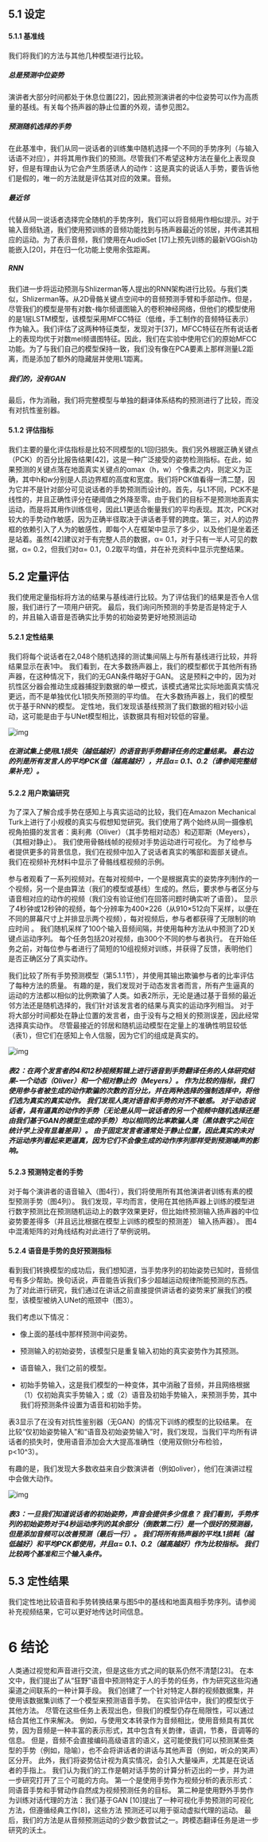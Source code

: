 ## 5.1 设定  
#### 5.1.1 基准线
我们将我们的方法与其他几种模型进行比较。
##### 总是预测中位姿势
演讲者大部分时间都处于休息位置[22]，因此预测演讲者的中位姿势可以作为高质量的基线。有关每个扬声器的静止位置的外观，请参见图2。
##### 预测随机选择的手势
在此基准中，我们从同一说话者的训练集中随机选择一个不同的手势序列（与输入话语不对应），并将其用作我们的预测。尽管我们不希望这种方法在量化上表现良好，但是有理由认为它会产生质感诱人的动作：这是真实的说话人手势，要告诉他们是假的，唯一的方法就是评估其对应的效果。音频。
##### 最近邻
代替从同一说话者选择完全随机的手势序列，我们可以将音频用作相似提示。对于输入音频轨道，我们使用预训练的音频功能找到与扬声器最近的邻居，并传递其相应的运动。为了表示音频，我们使用在AudioSet [17]上预先训练的最新VGGish功能嵌入[20]，并在归一化功能上使用余弦距离。
##### RNN
我们进一步将运动预测与Shlizerman等人提出的RNN架构进行比较。与我们类似，Shlizerman等。从2D骨骼关键点空间中的音频预测手臂和手部动作。但是，尽管我们的模型是带有对数-梅尔频谱图输入的卷积神经网络，但他们的模型使用的是1层LSTM模型，该模型采用MFCC特征（低维，手工制作的音频特征表示）作为输入。我们评估了这两种特征类型，发现对于[37]，MFCC特征在所有说话者上的表现均优于对数mel频谱图特征。因此，我们在实验中使用它们的原始MFCC功能。为了与我们自己的模型保持一致，我们没有像在PCA要素上那样测量L2距离，而是添加了额外的隐藏层并使用L1距离。
##### 我们的，没有GAN
最后，作为消融，我们将完整模型与单独的翻译体系结构的预测进行了比较，而没有对抗性鉴别器。
#### 5.1.2 评估指标
我们主要的量化评估指标是比较不同模型的L1回归损失。我们另外根据正确关键点（PCK）的百分比报告结果[42]，这是一种广泛接受的姿势检测指标。在此，如果预测的关键点落在地面真实关键点的αmax（h，w）个像素之内，则定义为正确，其中h和w分别是人员边界框的高度和宽度。我们将PCK值看得一清二楚，因为它并不是针对部分可见说话者的手势预测而设计的。首先，与L1不同，PCK不是线性的，并且正确性评分在硬阈值之外降至零。由于我们的目标不是预测地面真实运动，而是将其用作训练信号，因此L1更适合衡量我们的平均表现。其次，PCK对较大的手势动作敏感，因为正确半径取决于讲话者手臂的跨度。第三，对人的边界框的依赖引入了人为的敏感性，即每个人在框架中显示了多少，以及他们是坐着还是站着。虽然[42]建议对于有完整人员的数据，α= 0.1，对于只有一半人可见的数据，α= 0.2，但我们对α= 0.1，0.2取平均值，并在补充资料中显示完整结果。



## 5.2 定量评估

我们使用定量指标将方法的结果与基线进行比较。为了评估我们的结果是否令人信​​服，我们进行了一项用户研究。
最后，我们询问所预测的手势是否是特定于人的，并且输入语音是否确实比手势的初始姿势更好地预测运动

#### 5.2.1 定性结果
我们将每个说话者在2,048个随机选择的测试集间隔上与所有基线进行比较，并将结果显示在表1中。
我们看到，在大多数扬声器上，我们的模型都优于其他所有扬声器，在这种情况下，我们的无GAN条件略好于GAN。 这是预料之中的，因为对抗性区分器会推动生成器捕捉到数据的单一模式，该模式通常比实际地面真实情况更远，而不是单独优化L1损失所预测的平均值。 在大多数扬声器上，我们的模型优于基于RNN的模型。 定性地，我们发现该基线预测了我们数据的相对较小运动，这可能是由于与UNet模型相比，该数据具有相对较低的容量。

![img](表1.png)
##### 在测试集上使用L1损失（越低越好）的语音到手势翻译任务的定量结果。 最右边的列是所有发言人的平均PCK值（越高越好），并且α= 0.1、0.2（请参阅完整结果补充）。

#### 5.2.2 用户欺骗研究
为了深入了解合成手势在感知上与真实运动的比较，我们在Amazon Mechanical Turk上进行了小规模的真实与假想知觉研究。我们使用了两个始终从同一摄像机视角拍摄的发言者：奥利弗（Oliver）（其手势相对动态）和迈耶斯（Meyers），（其相对静止）。 我们使用骨骼线帧的视频对手势运动进行可视化。
为了给参与者提供更多的背景信息，我们在视频中加入了说话者真实的嘴部和面部关键点。 我们在视频补充材料中显示了骨骼线框视频的示例。

参与者观看了一系列视频对。在每对视频中，一个是根据真实的姿势序列制作的一个视频，另一个是由算法（我们的模型或基线）生成的。然后，要求参与者区分与语音相对应的动作的视频（我们没有验证他们在回答问题时确实听了语音）。 显示了4秒钟或12秒钟的视频，每个分辨率为400×226（从910×512向下采样，以便在不同的屏幕尺寸上并排显示两个视频），每对视频后，参与者都获得了无限制的响应时间 。 我们随机采样了100个输入音频间隔，并使用每种方法从中预测了2D关键点运动序列。 每个任务包括20对视频，由300个不同的参与者执行。 在开始任务之前，对每位参与者进行了简短的10组视频对训练，并获得了反馈，表明他们是否正确区分了真实动作。

我们比较了所有手势预测模型（第5.1.1节），并使用其输出欺骗参与者的比率评估了每种方法的质量。 有趣的是，我们发现对于动态发言者而言，所有产生逼真的运动的方法都以相似的比例欺骗了人类。如表2所示，无论是通过基于音频的最近邻方法还是随机选择的，我们针对该发言者的结果与真实的运动序列相当。 对于将大部分时间都处在静止位置的发言者，由于没有与之相关的预测误差，因此经常选择真实动作。 尽管最接近的邻居和随机运动模型在定量上的准确性明显较低（表1），但它们在感知上令人信服，因为它们的组成是真实的。

![img](表2.png)
##### 表2：在两个发言者的4和12秒视频剪辑上进行语音到手势翻译任务的人体研究结果-一个动态（Oliver）和一个相对静止的（Meyers）。 作为比较的指标，我们使用参与者被生成的动作欺骗的次数的百分比，并在两种选择的强制选择中，将他们选为真实的真实动作。 我们发现人类对语音和手势的对齐不敏感。 对于动态说话者，具有逼真的动作的手势（无论是从同一说话者的另一个视频中随机选择还是由我们基于GAN的模型生成的手势）均以相同的比率欺骗人类（黑体数字之间在统计学上没有显着差异）。 由于固定发言者通常处于静止位置，因此真实的未对齐运动序列看起来更逼真，因为它们不会像生成的动作序列那样受到预测噪声的影响。

#### 5.2.3 预测特定者的手势
对于每个演讲者的语音输入（图4行），我们将使用所有其他演讲者训练有素的模型预测手势（图4列）。 我们发现，平均而言，使用在其他扬声器上训练的模型进行数字预测比在预测随机运动上的数字效果更好，但比始终预测输入扬声器的中位姿势要差得多（并且远比根据在模型上训练的模型的预测差） 输入扬声器）。 图4中混淆矩阵的对角线结构对此进行了举例说明。

#### 5.2.4 语音是手势的良好预测指标
看到我们转换模型的成功后，我们想知道，当手势序列的初始姿势已知时，音频信号有多少帮助。换句话说，声音能告诉我们多少超越运动规律所能预测的东西。 为了对此进行研究，我们通过在讲话之前直接提供讲话者的姿势来扩展我们的模型，该模型被纳入UNet的瓶颈中（图3）。

我们考虑以下情况：

- 像上面的基线中那样预测中间姿势。

- 预测输入的初始姿势，该模型只是重复输入初始的真实姿势作为其预测。

- 语音输入，我们之前的模型。

- 初始手势输入，这是我们模型的一种变体，其中消融了音频，并且网络根据（1）仅初始真实手势输入；或（2）语音及初始手势输入，来预测手势，其中我们将预测条件设置为语音和初始手势。

表3显示了在没有对抗性鉴别器（无GAN）的情况下训练的模型的比较结果。 在比较“仅初始姿势输入”和“语音及初始姿势输入”时，我们发现，当我们平均所有讲话者的损失时，使用语音添加会大大提高准确性（使用双侧t分布检验，p<10^3）。

有趣的是，我们发现大多数收益来自少数演讲者（例如oliver），他们在演讲过程中会做大动作。

![img](表3.png)
##### 表3：一旦我们知道说话者的初始姿势，声音会提供多少信息？ 我们看到，手势序列的初始姿势对于4秒运动序列的其余部分（倒数第二行）是一个很好的预测器，但是添加音频可以改善预测（最后一行）。 我们将所有扬声器的平均L1损耗（越低越好）和平均PCK都使用，并且α= 0.1、0.2（越高越好）作为比较指标。 我们比较两个基准和三个输入条件。


## 5.3 定性结果

我们定性地比较语音和手势转换结果与图5中的基线和地面真相手势序列。请参阅补充视频结果，它可以更好地传达时间信息。


# 6 结论

人类通过视觉和声音进行交流，但是这些方式之间的联系仍然不清楚[23]。 在本文中，我们提出了从“狂野”语音中预测特定于人的手势的任务，作为研究这些沟通渠道之间联系的一种计算手段。 我们创建了一个针对特定人群的视频数据集，并使用该数据集训练了一个模型来预测语音手势。 在实验评估中，我们的模型优于其他方法。
尽管在这些任务上表现出色，但我们的模型仍存在局限性，可以通过结合其他工作来解决。 例如，与使用文本转录作为音频相比，使用音频具有其优势，因为音频是一种丰富的表示形式，其中包含有关韵律，语调，节奏，音调等的信息。 但是，音频不会直接编码高级语言的语义，这可能使我们可以预测某些类型的手势（例如，隐喻），也不会将讲话者的讲话与其他声音（例如，听众的笑声）区分开。 此外，我们将姿势估计视为真实情况，会引入大量噪声，尤其是在说话者的手指上。
我们认为我们的工作是朝对话手势的计算分析迈出的一步，并为进一步研究打开了三个可能的方向。 第一个是使用手势作为视频分析的表示形式：同语音手势和手臂动作自然成为视频预测任务的目标。
第二种是使用野外手势作为训练对话代理的方法：我们基于GAN [10]提出了一种可视化手势预测的可视化方法，但遵循经典工作[8]，这些方法 预测还可以用于驱动虚拟代理的运动。 最后，我们的方法是从音频预测运动的少数少数尝试之一。跨模态翻译任务是进一步研究的沃土。


















